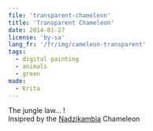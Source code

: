 ```yaml
---
file: 'transparent-chameleon'
title: 'Transparent Chameleon'
date: 2014-01-27
license: 'by-sa'
lang_fr: '/fr/img/cameleon-transparent'
tags:
  - digital painting
  - animals
  - green
made:
  - Krita
---
```


The jungle law... !   
Insipred by the [Nadzikambia](http://en.wikipedia.org/wiki/Nadzikambia) Chameleon
